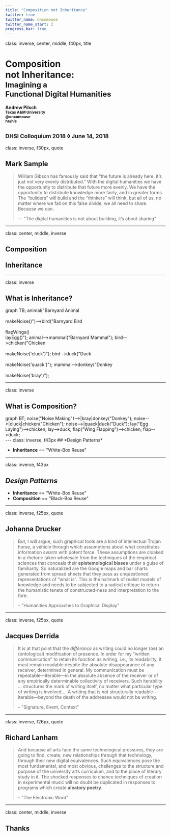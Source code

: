 ```yaml
---
title: "Composition not Inheritance"
twitter: true
twitter_name: oncomouse
twitter_name_start: 2
progress_bar: true
---
```

class: inverse, center, middle, f40px, title

# Composition<br>not Inheritance:<br> <small>Imagining a<br>Functional Digital Humanities</small>

**Andrew Pilsch**  
**<small>Texas A&M University</small>**  
**<small><span class="twitter_badge">@oncomouse</span></small>**  
**<small>he/his</small>**

**<small>DHSI Colloquium 2018 ◊ June 14, 2018</small>**
---
class: inverse, f30px, quote
## Mark Sample

> William Gibson has famously said that “the future is already here, it’s just not very evenly distributed.” With the digital humanities we have the opportunity to distribute that future more evenly. We have the opportunity to distribute knowledge more fairly, and in greater forms. The “builders” will build and the “thinkers” will think, but all of us, no matter where we fall on this false divide, we all need to share. Because we can.
>
> — "The digital humanities is not about building, it’s about sharing"
---
class: center, middle, inverse

## Composition<br><br>Inheritance
---
class: inverse
## What is Inheritance?

<div class="mermaid center">
graph TB;
    animal("Barnyard Animal<br><br>makeNoise()")-->bird("Barnyard Bird<br><br>flapWings()<br>layEgg()");
    animal-->mammal("Barnyard Mammal");
    bird-->chicken("Chicken<br><br>makeNoise('cluck')");
    bird-->duck("Duck<br><br>makeNoise('quack')");
    mammal-->donkey("Donkey<br><br>makeNoise('bray')");
</div>

---
class: inverse
## What is Composition?

<div class="mermaid center">
graph BT;
    noise("Noise Making")-->|bray|donkey("Donkey");
    noise-->|cluck|chicken("Chicken");
    noise-->|quack|duck("Duck");
    lay("Egg Laying")-->chicken;
    lay-->duck;
    flap("Wing Flapping")-->chicken;
    flap-->duck;
</div>
---
class: inverse, f43px
## *Design Patterns*

* **Inheritance** == "White-Box Reuse"
---
class: inverse, f43px
## *Design Patterns*

* **Inheritance** == "White-Box Reuse"
* **Composition** == "Black-Box Reuse"
---
class: inverse, f25px, quote
## Johanna Drucker

> But, I will argue, such graphical tools are a kind of intellectual Trojan horse, a vehicle through which assumptions about what constitutes information swarm with potent force. These assumptions are cloaked in a rhetoric taken wholesale from the techniques of the empirical sciences that conceals their **epistemological biases** under a guise of familiarity. So naturalized are the Google maps and bar charts generated from spread sheets that they pass as unquestioned representations of “what is”. This is the hallmark of realist models of knowledge and needs to be subjected to a radical critique to return the humanistic tenets of constructed-ness and interpretation to the fore. 
>
> – "Humanities Approaches to Graphical Display"

---
class: inverse, f25px, quote
## Jacques Derrida

> It is at that point that the *différance* as writing could no longer (be) an (ontological) modification of presence. In order for my "written communication" to retain its function as writing, i.e., its readability, it must remain readable despite the abso­lute disappearance of any receiver, determined in general. My communication must be repeatable—iterable—in the absolute absence of the receiver or of any empirically determinable collectivity of receivers. Such iterability … structures the mark of writing itself, no matter what particular type of writing is involved…. A writing that is not structurally readable—iterable—beyond the death of the addressee would not be writing. 
> 
> – "Signature, Event, Context"
---
class: inverse, f26px, quote
## Richard Lanham

> And because all arts face the same technological pressures, they are going to find, create, new relationships through that technology, through their new digital equivalences. Such equivalences pose the most fundamental, and most obvious, challenges to the structure and purpose of the university arts curriculum, and to the place of literary study in it. The shocked responses to chance techniques of creation in experimental music will no doubt be duplicated in responses to programs which create **aleatory poetry**.
> 
> – "The Electronic Word"

---
class: center, middle, inverse

## Thanks